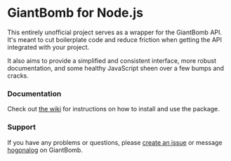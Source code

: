 # GiantBomb for Node.js

This entirely unofficial project serves as a wrapper for the GiantBomb API. It's meant to cut boilerplate code and reduce friction when getting the API integrated with your project.

It also aims to provide a simplified and consistent interface, more robust documentation, and some healthy JavaScript sheen over a few bumps and cracks.

### Documentation

Check out [the wiki](https://github.com/claflamme/node-giantbomb/wiki) for instructions on how to install and use the package.

### Support

If you have any problems or questions, please [create an issue](https://github.com/claflamme/node-giantbomb/issues) or message [hogonalog](http://www.giantbomb.com/profile/hogonalog/) on GiantBomb.








